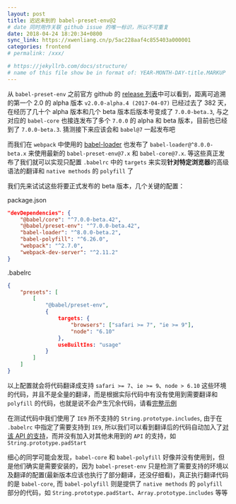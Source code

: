 ```yaml
---
layout: post
title: 迟迟未到的 babel-preset-env@2
# date 同时用作关联 github issue 的唯一标识，所以不可重复
date: 2018-04-24 18:20:34+0800
sync_link: https://xwenliang.cn/p/5ac228aaf4c855403a000001
categories: frontend
# permalink: /xxx/

# https://jekyllrb.com/docs/structure/
# name of this file show be in format of: YEAR-MONTH-DAY-title.MARKUP
---
```



从 `babel-preset-env` 之前官方 github 的 [release 列表](https://github.com/babel/babel-preset-env/releases?after=v2.0.0-alpha.15)中可以看到，距离可追溯的第一个 2.0 的 alpha 版本 `v2.0.0-alpha.4 (2017-04-07)` 已经过去了 382 天，在经历了几十个 alpha 版本和几个 beta 版本后版本号变成了 `7.0.0-beta.3`, 与之对应的 `babel-core` 也接连发布了多个 `7.0.0` 的 alpha 和 beta 版本，目前也已经到了 `7.0.0-beta.3`. 猜测接下来应该会和 `babel@7` 一起发布吧  

而我们在 `webpack` 中使用的 [babel-loader](https://github.com/babel/babel-loader) 也发布了 `babel-loader@^8.0.0-beta.x` 来使用最新的 `babel-preset-env@7.x` 和 `babel-core@7.x`. 等这些真正发布了我们就可以实现只配置 `.babelrc` 中的 `targets` 来实现**针对特定浏览器**的高级语法的翻译和 `native methods` 的 `polyfill` 了  

我们先来试试这些将要正式发布的 beta 版本，几个关键的配置：  

package.json  
```json
"devDependencies": {
    "@babel/core": "^7.0.0-beta.42",
    "@babel/preset-env": "^7.0.0-beta.42",
    "babel-loader": "^8.0.0-beta.2",
    "babel-polyfill": "^6.26.0",
    "webpack": "^2.7.0",
    "webpack-dev-server": "^2.11.2"
}
```

.babelrc
```json
{
    "presets": [
        [
            "@babel/preset-env", 
            {
                targets: {
                    "browsers": ["safari >= 7", "ie >= 9"],
                    "node": "6.10"
                },
                useBuiltIns: "usage"
            }
        ]
    ]
}
```

以上配置就会将代码翻译成支持 `safari >= 7`、`ie >= 9`、`node > 6.10` 这些环境的代码，并且不是全量的翻译，而是根据实际代码中有没有使用到需要翻译和 `polyfill` 的代码，也就是说不会产生冗余代码，请看[完整示例](https://github.com/xwenliang/xwenliang.github.io/tree/master/repro/test-babel-preset-env)  

在测试代码中我们使用了 `IE9` 所不支持的 `String.prototype.includes`, 由于在 `.babelrc` 中指定了需要支持到 `IE9`, 所以我们可以看到翻译后的代码自动加入了[对该 API 的支持](https://github.com/xwenliang/xwenliang.github.io/tree/master/repro/test-babel-preset-env/target/main.js#L1311-L1316)，而并没有加入对其他未用到的 `API` 的支持，如 `String.prototype.padStart`  

细心的同学可能会发现，`babel-core` 和 `babel-polyfill` 好像并没有使用到，但是他们确实是需要安装的，因为 `babel-preset-env` 只是检测了需要支持的环境以及翻译的配置(最新版本应该也执行了部分翻译，还没仔细看)，真正执行翻译代码的是 `babel-core`, 而 `babel-polyfill` 则是提供了 `native methods` 的 `polyfill` 部分的代码，如 `String.prototype.padStart`、`Array.prototype.includes` 等等  

